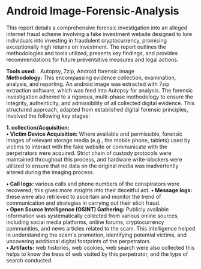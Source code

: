 # Android Image-Forensic-Analysis

This report details a comprehensive forensic investigation into an alleged internet
fraud scheme involving a fake investment website designed to lure individuals into
investing in fraudulent cryptocurrency, promising exceptionally high returns on
investment.
The report outlines the methodologies and tools utilized, presents key findings, and
provides recommendations for future preventative measures and legal actions.

**Tools used:** . Autopsy, 7zip, Android forensic image\
**Methodology:** This encompassing evidence collection, examination, analysis, and reporting. An android image was extracted with 7zip extraction software, which was feed into Autopsy for analysis. The forensic investigation adhered to a rigorous, multi-phase methodology to ensure
the integrity, authenticity, and admissibility of all collected digital evidence. This
structured approach, adapted from established digital forensic principles, involved the
following key stages:

 **1.	collection/Acquisition:**\
  **• Victim Device Acquisition:** Where available and permissible, forensic images of
relevant storage media (e.g., the mobile phone, tablets) used by victims to interact with the fake website or communicate with
the perpetrators were acquired. Strict chain of custody protocols were
maintained throughout this process, and hardware write-blockers were utilized
to ensure that no data on the original media was inadvertently altered during the
imaging process.

**•	Call logs:** various calls and phone numbers of the conspirators were recovered; this gives more insights into their deceitful act.
**•	Message logs:**  these were also retrieved to ascertain and monitor the trend of communication and strategies in carrying out their elicit fraud.\
**•	Open Source Intelligence (OSINT) Gathering:**  Publicly available information
was systematically collected from various online sources, including social media
platforms, online forums, cryptocurrency communities, and news articles related
to the scam. This intelligence helped in understanding the scam's promotion,
identifying potential victims, and uncovering additional digital footprints of the
perpetrators.\
**•	Artifacts:** web histories, web cookies, web search were also collected this helps to know the tress of web visited by this perpetrator, and the type of search conducted.


